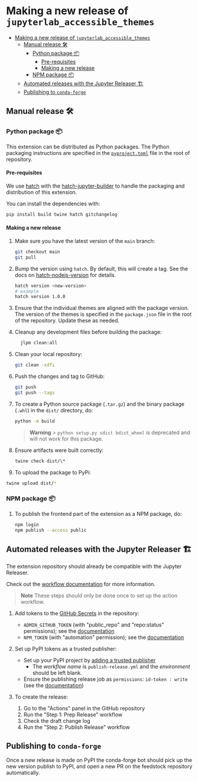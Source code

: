 # Making a new release of `jupyterlab_accessible_themes`

- [Making a new release of `jupyterlab_accessible_themes`](#making-a-new-release-of-jupyterlab_accessible_themes)
  - [Manual release 🛠](#manual-release-)
    - [Python package 📦](#python-package-)
      - [Pre-requisites](#pre-requisites)
      - [Making a new release](#making-a-new-release)
    - [NPM package 📦](#npm-package-)
  - [Automated releases with the Jupyter Releaser 🏗](#automated-releases-with-the-jupyter-releaser-)
  - [Publishing to `conda-forge`](#publishing-to-conda-forge)

## Manual release 🛠

### Python package 📦

This extension can be distributed as Python packages.
The Python packaging instructions are specified in the [`pyproject.toml`](./pyproject.toml) file in the root of repository.

#### Pre-requisites

We use [hatch](https://hatch.pypa.io/latest/) with the [hatch-jupyter-builder](https://github.com/jupyterlab/hatch-jupyter-builder) to handle the packaging and distribution of this extension.

You can install the dependencies with:

```bash
pip install build twine hatch gitchangelog
```

#### Making a new release

1. Make sure you have the latest version of the `main` branch:

   ```bash
   git checkout main
   git pull
   ```

1. Bump the version using `hatch`. By default, this will create a tag.
   See the docs on [hatch-nodejs-version](https://github.com/agoose77/hatch-nodejs-version#semver) for details.

   ```bash
   hatch version <new-version>
   # example
   hatch version 1.0.0
   ```

1. Ensure that the individual themes are aligned with the package version. The version of the themes is specified in the `package.json` file in the root of the repository. Update these as needed.

1. Cleanup any development files before building the package:

   ```bash
     jlpm clean:all
   ```

1. Clean your local repository:

   ```bash
   git clean -xdfi
   ```

1. Push the changes and tag to GitHub:

   ```bash
   git push
   git push --tags
   ```

1. To create a Python source package (`.tar.gz`) and the binary package (`.whl`) in the `dist/` directory, do:

   ```bash
   python -m build
   ```

   > **Warning** > `python setup.py sdist bdist_wheel` is deprecated and will not work for this package.

1. Ensure artifacts were built correctly:

   ```bash
   twine check dist/\*
   ```

1. To upload the package to PyPi:

```bash
twine upload dist/*
```

### NPM package 📦

1. To publish the frontend part of the extension as a NPM package, do:

   ```bash
   npm login
   npm publish --access public
   ```

## Automated releases with the Jupyter Releaser 🏗

The extension repository should already be compatible with the Jupyter Releaser.

Check out the [workflow documentation](https://jupyter-releaser.readthedocs.io/en/latest/get_started/making_release_from_repo.html) for more information.

> **Note**
> These steps should only be done once to set up the action workflow.

1. Add tokens to the [GitHub Secrets](https://docs.github.com/en/actions/security-guides/encrypted-secrets) in the repository:

   - `ADMIN_GITHUB_TOKEN` (with "public_repo" and "repo:status" permissions); see the [documentation](https://docs.github.com/en/authentication/keeping-your-account-and-data-secure/creating-a-personal-access-token)
   - `NPM_TOKEN` (with "automation" permission); see the [documentation](https://docs.npmjs.com/creating-and-viewing-access-tokens)

2. Set up PyPI tokens as a trusted publisher:

   - Set up your PyPI project by [adding a trusted publisher](https://docs.pypi.org/trusted-publishers/adding-a-publisher/)
     - The _workflow name_ is `publish-release.yml` and the _environment_ should be left blank.
   - Ensure the publishing release job as `permissions`: `id-token : write` (see the [documentation](https://docs.pypi.org/trusted-publishers/using-a-publisher/))

3. To create the release:
   1. Go to the "Actions" panel in the GitHub repository
   2. Run the "Step 1: Prep Release" workflow
   3. Check the draft change log
   4. Run the "Step 2: Publish Release" workflow

## Publishing to `conda-forge`

Once a new release is made on PyPI the conda-forge bot should pick up the new version publish to PyPI, and open a new PR on the feedstock repository automatically.
